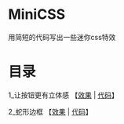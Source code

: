 <!--
 * @Descripttion: 
 * @version: v1.0.0
 * @Author: Liuxin   微信: L2315496341 欢迎交流
 * @Date: 2019-08-27 11:26:43
 * @LastEditors: Liuxin
 * @LastEditTime: 2019-08-27 12:08:50
 -->
# MiniCSS
用简短的代码写出一些迷你css特效

# 目录
1_让按钮更有立体感 【[效果](https://webxing.github.io/MiniCSS/1_让按钮更有立体感.html) | [代码](https://github.com/webxing/MiniCSS/blob/master/1_让按钮更有立体感.html)】

2_蛇形边框 【[效果](https://webxing.github.io/MiniCSS/2_蛇形边框.html) | [代码](https://github.com/webxing/MiniCSS/blob/master/2_蛇形边框.html)】





<!-- [↑ 返回目录 ↑](#目录) -->